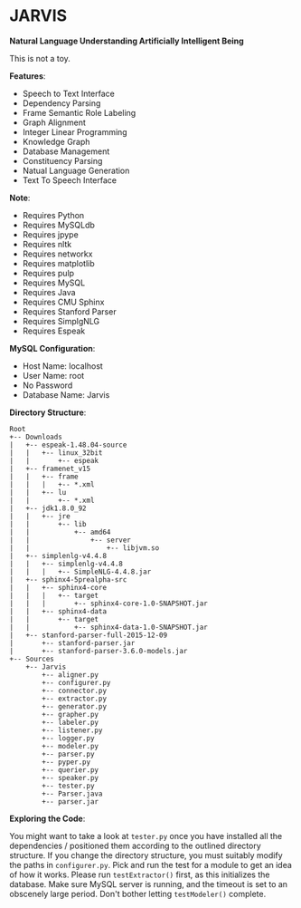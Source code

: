# JARVIS

**Natural Language Understanding Artificially Intelligent Being**

This is not a toy.

**Features**:

* Speech to Text Interface
* Dependency Parsing
* Frame Semantic Role Labeling
* Graph Alignment
* Integer Linear Programming
* Knowledge Graph
* Database Management
* Constituency Parsing
* Natual Language Generation
* Text To Speech Interface

**Note**:

* Requires Python
* Requires MySQLdb
* Requires jpype
* Requires nltk
* Requires networkx
* Requires matplotlib
* Requires pulp
* Requires MySQL
* Requires Java
* Requires CMU Sphinx 
* Requires Stanford Parser
* Requires SimplgNLG
* Requires Espeak

**MySQL Configuration**:

* Host Name: localhost
* User Name: root
* No Password
* Database Name: Jarvis

**Directory Structure**:

	Root
	+-- Downloads
	|   +-- espeak-1.48.04-source
	|   |   +-- linux_32bit
	|   |       +-- espeak
	|   +-- framenet_v15
	|   |   +-- frame
	|   |   |   +-- *.xml
	|   |   +-- lu
	|   |       +-- *.xml
	|   +-- jdk1.8.0_92
	|   |   +-- jre
	|   |       +-- lib
	|   |           +-- amd64
	|   |               +-- server
	|   |                   +-- libjvm.so
	|   +-- simplenlg-v4.4.8
	|   |   +-- simplenlg-v4.4.8
	|   |   |   +-- SimpleNLG-4.4.8.jar
	|   +-- sphinx4-5prealpha-src
	|   |   +-- sphinx4-core
	|   |   |   +-- target
	|   |   |       +-- sphinx4-core-1.0-SNAPSHOT.jar
	|   |   +-- sphinx4-data
	|   |       +-- target
	|   |           +-- sphinx4-data-1.0-SNAPSHOT.jar
	|   +-- stanford-parser-full-2015-12-09
	|       +-- stanford-parser.jar
	|       +-- stanford-parser-3.6.0-models.jar
	+-- Sources
		+-- Jarvis
		    +-- aligner.py
		    +-- configurer.py
		    +-- connector.py
		    +-- extractor.py
		    +-- generator.py
		    +-- grapher.py
		    +-- labeler.py
		    +-- listener.py
		    +-- logger.py
		    +-- modeler.py
		    +-- parser.py
		    +-- pyper.py
		    +-- querier.py
		    +-- speaker.py
		    +-- tester.py
		    +-- Parser.java
		    +-- parser.jar

**Exploring the Code**:

You might want to take a look at `tester.py` once you have installed all the dependencies / positioned them according to the outlined directory structure. If you change the directory structure, you must suitably modify the paths in `configurer.py`. Pick and run the test for a module to get an idea of how it works. Please run `testExtractor()` first, as this initializes the database. Make sure MySQL server is running, and the timeout is set to an obscenely large period. Don't bother letting `testModeler()` complete.
